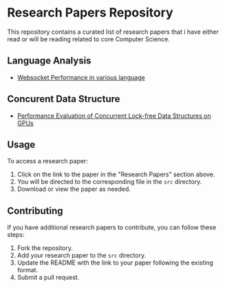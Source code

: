# Research Papers Repository

This repository contains a curated list of research papers that i have either read or will be reading related to core Computer Science.

## Language Analysis

- [Websocket Performance in various language](src/performance_of_websocket_in_diffrent_language.pdf)

## Concurent Data Structure

- [Performance Evaluation of Concurrent Lock-free Data Structures on GPUs](src/lock-free_datastructue_on_gpu_performnce.pdf)

## Usage

To access a research paper:

1. Click on the link to the paper in the "Research Papers" section above.
2. You will be directed to the corresponding file in the `src` directory.
3. Download or view the paper as needed.

## Contributing

If you have additional research papers to contribute, you can follow these steps:

1. Fork the repository.
2. Add your research paper to the `src` directory.
3. Update the README with the link to your paper following the existing format.
4. Submit a pull request.
